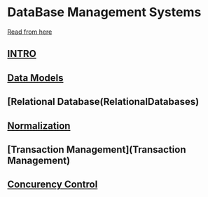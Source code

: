 # DataBase Management Systems

[Read from here](https://beginnersbook.com/2015/04/dbms-introduction)

## [INTRO](INTRO)

## [Data Models](DataModels)

## [Relational Database(RelationalDatabases)

## [Normalization](Normalization)

## [Transaction Management](Transaction Management)

## [Concurency Control](ConcurencyControl)
